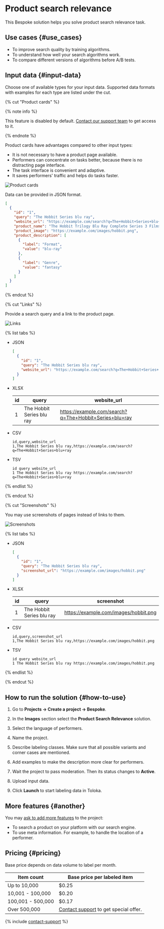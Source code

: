 # Product search relevance

This Bespoke solution helps you solve product search relevance task.

## Use cases {#use_cases}

- To improve search quality by training algorithms.
- To understand how well your search algorithms work.
- To compare different versions of algorithms before A/B tests.

## Input data {#input-data}

Choose one of available types for your input data. Supported data formats with examples for each type are listed under the cut.

{% cut "Product cards" %}

{% note info %}

This feature is disabled by default. [Contact our support team](https://toloka.ai/docs/guide/troubleshooting/support-solution.html#troubleshooting__new_1) to get access to it.

{% endnote %}

Product cards have advantages compared to other input types:

- It is not necessary to have a product page available.
- Performers can concentrate on tasks better, because there is no distracting page interface.
- The task interface is convenient and adaptive.
- It saves performers' traffic and helps do tasks faster.

![Product cards](../_images/product-search-relevance/interface-card.png)

Data can be provided in JSON format.

```json
[
  {
    "id": "1",
    "query": "The Hobbit Series blu ray",
    "website_url": "https://example.com/search?q=The+Hobbit+Series+blu+ray",
    "product_name": "The Hobbit Trilogy Blu Ray Complete Series 3 Films Full Box Set",
    "product_image": "https://example.com/images/hobbit.png",
    "product_description": [
      {
        "label": "Format",
        "value": "blu-ray"
      },
      {
        "label": "Genre",
        "value": "fantasy"
      }
    ]
  }
]
```

{% endcut %}

{% cut "Links" %}

Provide a search query and a link to the product page.

![Links](../_images/product-search-relevance/interface-screen.png)

{% list tabs %}

- JSON

  ```json
  [
    {
      "id": "1",
      "query": "The Hobbit Series blu ray",
      "website_url": "https://example.com/search?q=The+Hobbit+Series+blu+ray"
    }
  ]
  ```

- XLSX

  id | query | website_url
  -- | ----- | -----------
  1 | The Hobbit Series blu ray | https://example.com/search?q=The+Hobbit+Series+blu+ray

- CSV

  ```
  id,query,website_url
  1,The Hobbit Series blu ray,https://example.com/search?q=The+Hobbit+Series+blu+ray
  ```

- TSV

  ```
  id query website_url
  1 The Hobbit Series blu ray https://example.com/search?q=The+Hobbit+Series+blu+ray
  ```

{% endlist %}

{% endcut %}

{% cut "Screenshots" %}

You may use screenshots of pages instead of links to them.

![Screenshots](../_images/product-search-relevance/interface-screen.png)

{% list tabs %}

- JSON

  ```json
  [
    {
      "id": "1",
      "query": "The Hobbit Series blu ray",
      "screenshot_url": "https://example.com/images/hobbit.png"
    }
  ]
  ```

- XLSX

  id | query | screenshot
  -- | ----- | ----------
  1 | The Hobbit Series blu ray | https://example.com/images/hobbit.png

- CSV

  ```
  id,query,screenshot_url
  1,The Hobbit Series blu ray,https://example.com/images/hobbit.png
  ```

- TSV

  ```
  id query website_url
  1 The Hobbit Series blu ray https://example.com/images/hobbit.png
  ```

{% endlist %}

{% endcut %}

## How to run the solution {#how-to-use}

1. Go to **Projects → Create a project → Bespoke**.

1. In the **Images** section select the **Product Search Relevance** solution.

1. Select the language of performers.

1. Name the project.

1. Describe labeling classes. Make sure that all possible variants and corner cases are mentioned.

1. Add examples to make the description more clear for performers.

1. Wait the project to pass moderation. Then its status changes to **Active**.

1. Upload input data.

1. Click **Launch** to start labeling data in Toloka.

## More features {#another}

You may [ask to add more features](https://toloka.ai/docs/guide/troubleshooting/support-solution.html#troubleshooting__new_1) to the project:

- To search a product on your platform with our search engine.
- To use meta information. For example, to handle the location of a performer.

## Pricing {#pricing}

Base price depends on data volume to label per month.

Item count | Base price per labeled item
---------- | ---------------------------
Up to 10,000 | $0.25
10,001 - 100,000 | $0.20
100,001 - 500,000 | $0.17
Over 500,000 | [Contact support](https://toloka.ai/docs/guide/troubleshooting/support-solution.html#troubleshooting__new_1) to get special offer.

{% include [contact-support](_includes/contact-support.md) %}
